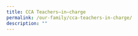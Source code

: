 ```yaml
---
title: CCA Teachers–in–charge
permalink: /our-family/cca-teachers-in-charge/
description: ""
---
```

